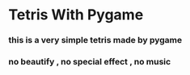 # Tetris With Pygame

### this is a very simple tetris made by pygame
### no beautify , no special effect , no music

